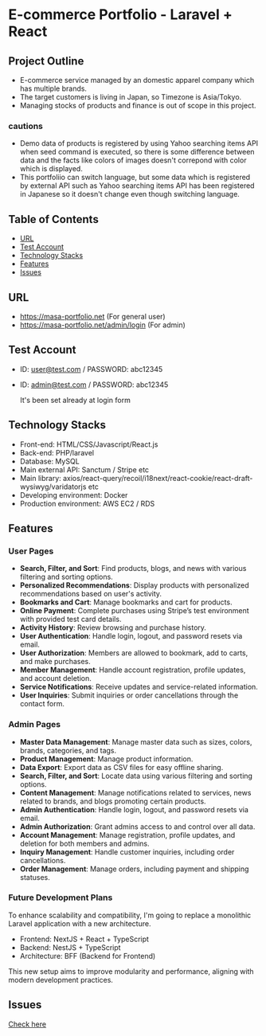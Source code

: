 # E-commerce Portfolio - Laravel + React

## Project Outline
- E-commerce service managed by an domestic apparel company which has multiple brands.
- The target customers is living in Japan, so Timezone is Asia/Tokyo.
- Managing stocks of products and finance is out of scope in this project.
 ### cautions
 - Demo data of products is registered by using Yahoo searching items API when seed command is executed, so there is some difference between data and the facts like colors of images doesn't correpond with color which is displayed.
 - This portfoliio can switch language, but some data which is registered by external API such as Yahoo searching items API has been registered in Japanese so it doesn't change even though switching language.

## Table of Contents
* [URL](#URL)
* [Test Account](#Test-Account)
* [Technology Stacks](#Technology-Stacks)
* [Features](#Features)
* [Issues](#Issues)

## URL
- https://masa-portfolio.net (For general user)
- https://masa-portfolio.net/admin/login (For admin)

## Test Account
- ID: user@test.com / PASSWORD: abc12345
- ID: admin@test.com / PASSWORD: abc12345
    
    It's been set already at login form

## Technology Stacks
- Front-end: HTML/CSS/Javascript/React.js
- Back-end: PHP/laravel
- Database: MySQL
- Main external API: Sanctum / Stripe etc
- Main library: axios/react-query/recoil/i18next/react-cookie/react-draft-wysiwyg/varidatorjs etc
- Developing environment: Docker
- Production environment: AWS EC2 / RDS

## Features

### User Pages

- **Search, Filter, and Sort**: Find products, blogs, and news with various filtering and sorting options.
- **Personalized Recommendations**: Display products with personalized recommendations based on user's activity.
- **Bookmarks and Cart**: Manage bookmarks and cart for products.
- **Online Payment**: Complete purchases using Stripe’s test environment with provided test card details.
- **Activity History**: Review browsing and purchase history.
- **User Authentication**: Handle login, logout, and password resets via email.
- **User Authorization**: Members are allowed to bookmark, add to carts, and make purchases.
- **Member Management**: Handle account registration, profile updates, and account deletion.
- **Service Notifications**: Receive updates and service-related information.
- **User Inquiries**: Submit inquiries or order cancellations through the contact form.
  
### Admin Pages

- **Master Data Management**: Manage master data such as sizes, colors, brands, categories, and tags.
- **Product Management**: Manage product information.
- **Data Export**: Export data as CSV files for easy offline sharing.
- **Search, Filter, and Sort**: Locate data using various filtering and sorting options.
- **Content Management**: Manage notifications related to services, news related to brands, and blogs promoting certain products.
- **Admin Authentication**: Handle login, logout, and password resets via email.
- **Admin Authorization**: Grant admins access to and control over all data.
- **Account Management**: Manage registration, profile updates, and deletion for both members and admins.
- **Inquiry Management**: Handle customer inquiries, including order cancellations.
- **Order Management**: Manage orders, including payment and shipping statuses.

### Future Development Plans

To enhance scalability and compatibility, I'm going to replace a monolithic Laravel application with a new architecture. 

- Frontend: NextJS + React + TypeScript
- Backend: NestJS + TypeScript
- Architecture: BFF (Backend for Frontend)

This new setup aims to improve modularity and performance, aligning with modern development practices.
  
## Issues 
 [Check here](https://github.com/users/masa-berl01102019/projects/2)
